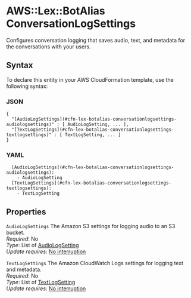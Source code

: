 # AWS::Lex::BotAlias ConversationLogSettings<a name="aws-properties-lex-botalias-conversationlogsettings"></a>

Configures conversation logging that saves audio, text, and metadata for the conversations with your users\.

## Syntax<a name="aws-properties-lex-botalias-conversationlogsettings-syntax"></a>

To declare this entity in your AWS CloudFormation template, use the following syntax:

### JSON<a name="aws-properties-lex-botalias-conversationlogsettings-syntax.json"></a>

```
{
  "[AudioLogSettings](#cfn-lex-botalias-conversationlogsettings-audiologsettings)" : [ AudioLogSetting, ... ],
  "[TextLogSettings](#cfn-lex-botalias-conversationlogsettings-textlogsettings)" : [ TextLogSetting, ... ]
}
```

### YAML<a name="aws-properties-lex-botalias-conversationlogsettings-syntax.yaml"></a>

```
  [AudioLogSettings](#cfn-lex-botalias-conversationlogsettings-audiologsettings): 
    - AudioLogSetting
  [TextLogSettings](#cfn-lex-botalias-conversationlogsettings-textlogsettings): 
    - TextLogSetting
```

## Properties<a name="aws-properties-lex-botalias-conversationlogsettings-properties"></a>

`AudioLogSettings`  <a name="cfn-lex-botalias-conversationlogsettings-audiologsettings"></a>
The Amazon S3 settings for logging audio to an S3 bucket\.  
*Required*: No  
*Type*: List of [AudioLogSetting](aws-properties-lex-botalias-audiologsetting.md)  
*Update requires*: [No interruption](https://docs.aws.amazon.com/AWSCloudFormation/latest/UserGuide/using-cfn-updating-stacks-update-behaviors.html#update-no-interrupt)

`TextLogSettings`  <a name="cfn-lex-botalias-conversationlogsettings-textlogsettings"></a>
The Amazon CloudWatch Logs settings for logging text and metadata\.  
*Required*: No  
*Type*: List of [TextLogSetting](aws-properties-lex-botalias-textlogsetting.md)  
*Update requires*: [No interruption](https://docs.aws.amazon.com/AWSCloudFormation/latest/UserGuide/using-cfn-updating-stacks-update-behaviors.html#update-no-interrupt)